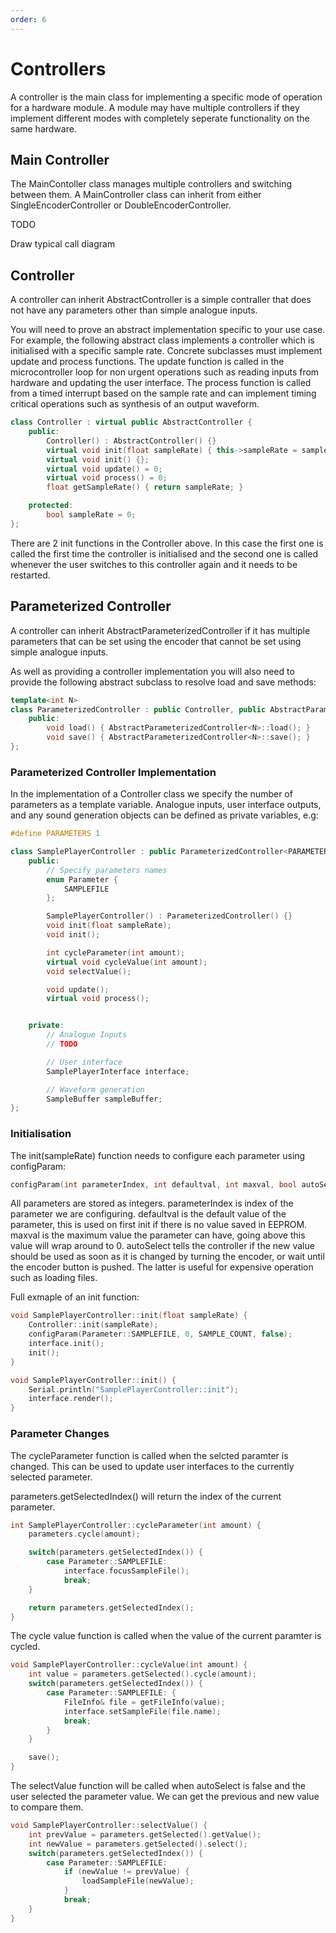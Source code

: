 ```yaml
---
order: 6
---
```


# Controllers

A controller is the main class for implementing a specific mode of operation for a hardware module. 
A module may have multiple controllers if they implement different modes with completely seperate functionality on the same hardware.


## Main Controller

The MainContoller class manages multiple controllers and switching between them.
A MainController class can inherit from either SingleEncoderController or DoubleEncoderController.

TODO

Draw typical call diagram

## Controller

A controller can inherit AbstractController is a simple contraller that does not have any parameters other than simple analogue inputs.

You will need to prove an abstract implementation specific to your use case. 
For example, the following abstract class implements a controller which is initialised with a specific sample rate.
Concrete subclasses must implement update and process functions. 
The update function is called in the microcontroller loop for non urgent operations such as reading inputs from hardware and updating the user interface.
The process function is called from a timed interrupt based on the sample rate and can implement timing critical operations such as synthesis of an output waveform.

```cpp
class Controller : virtual public AbstractController {
    public:
        Controller() : AbstractController() {}
        virtual void init(float sampleRate) { this->sampleRate = sampleRate; }
        virtual void init() {};
        virtual void update() = 0;
        virtual void process() = 0;
        float getSampleRate() { return sampleRate; }

    protected:
        bool sampleRate = 0;
};
```

There are 2 init functions in the Controller above. In this case the first one is called the first time the controller is initialised and the second one is called whenever the user switches to this controller again and it needs to be restarted.


## Parameterized Controller

A controller can inherit AbstractParameterizedController if it has multiple parameters that can be set using the encoder that cannot be set using simple analogue inputs.

As well as providing a controller implementation you will also need to provide the following abstract subclass to resolve load and save methods:

```cpp
template<int N>
class ParameterizedController : public Controller, public AbstractParameterizedController<N> {
    public:
        void load() { AbstractParameterizedController<N>::load(); }
        void save() { AbstractParameterizedController<N>::save(); }
};
```


### Parameterized Controller Implementation

In the implementation of a Controller class we specify the number of parameters as a template variable.
Analogue inputs, user interface outputs, and any sound generation objects can be defined as private variables, e.g:

```cpp
#define PARAMETERS 1

class SamplePlayerController : public ParameterizedController<PARAMETERS> {
    public:
        // Specify parameters names
        enum Parameter {
            SAMPLEFILE
        };

        SamplePlayerController() : ParameterizedController() {}
        void init(float sampleRate);
        void init();

        int cycleParameter(int amount);
        virtual void cycleValue(int amount);
        void selectValue();

        void update();
        virtual void process();


    private:
        // Analogue Inputs
        // TODO

        // User interface
        SamplePlayerInterface interface;

        // Waveform generation 
        SampleBuffer sampleBuffer;
};
```

### Initialisation

The init(sampleRate) function needs to configure each parameter using configParam:

```cpp
configParam(int parameterIndex, int defaultval, int maxval, bool autoSelect)
```

All parameters are stored as integers.
parameterIndex is index of the parameter we are configuring.
defaultval is the default value of the parameter, this is used on first init if there is no value saved in EEPROM.
maxval is the maximum value the parameter can have, going above this value will wrap around to 0.
autoSelect tells the controller if the new value should be used as soon as it is changed by turning the encoder, or wait until the encoder button is pushed. The latter is useful for expensive operation such as loading files.


Full exmaple of an init function:

```cpp
void SamplePlayerController::init(float sampleRate) {
    Controller::init(sampleRate);
    configParam(Parameter::SAMPLEFILE, 0, SAMPLE_COUNT, false);
    interface.init();
    init();
}

void SamplePlayerController::init() {
    Serial.println("SamplePlayerController::init");
    interface.render();
}
```

### Parameter Changes

The cycleParameter function is called when the selcted paramter is changed.
This can be used to update user interfaces to the currently selected parameter.

parameters.getSelectedIndex() will return the index of the current parameter.

```cpp
int SamplePlayerController::cycleParameter(int amount) {
    parameters.cycle(amount);

    switch(parameters.getSelectedIndex()) {
        case Parameter::SAMPLEFILE:
            interface.focusSampleFile();
            break;
    }

    return parameters.getSelectedIndex(); 
}
```

The cycle value function is called when the value of the current paramter is cycled.

```cpp
void SamplePlayerController::cycleValue(int amount) {
    int value = parameters.getSelected().cycle(amount);
    switch(parameters.getSelectedIndex()) {
        case Parameter::SAMPLEFILE: {
            FileInfo& file = getFileInfo(value);
            interface.setSampleFile(file.name);
            break;
        }
    }

    save();
}
```

The selectValue function will be called when autoSelect is false and the user selected the parameter value. We can get the previous and new value to compare them.

```cpp
void SamplePlayerController::selectValue() {
    int prevValue = parameters.getSelected().getValue();
    int newValue = parameters.getSelected().select();
    switch(parameters.getSelectedIndex()) {
        case Parameter::SAMPLEFILE:
            if (newValue != prevValue) {
                loadSampleFile(newValue);
            } 
            break;
    }
}
```